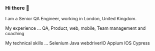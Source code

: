 ### Hi there 👋

I am a Senior QA Engineer, working in London, United Kingdom.

My experience ...
QA, Product, web, mobile, Team management and coaching

My technical skills ...
Selenium Java webdriverIO Appium IOS Cypress
<!--
**ncbaral/ncbaral** is a ✨ _special_ ✨ repository because its `README.md` (this file) appears on your GitHub profile.

Here are some ideas to get you started:

- 🔭 I’m currently working on ...
- 🌱 I’m currently learning ...
- 👯 I’m looking to collaborate on ...
- 🤔 I’m looking for help with ...
- 💬 Ask me about ...
- 📫 How to reach me: ...
- 😄 Pronouns: ...
- ⚡ Fun fact: ...
-->
